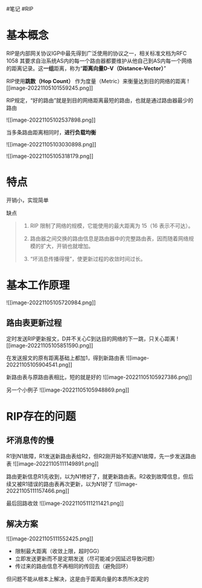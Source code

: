 #笔记 #RIP

# 基本概念

RIP是内部网关协议IGP中最先得到广泛使用的协议之一，相关标准文档为RFC 1058
其要求自治系统AS内的每一个路由器都要维护从他自己到AS内每一个网络的距离记录。这**一组**距离，称为“**距离向量D-V（Distance-Vector）**”

RIP使用**跳数（Hop Count）** 作为度量（Metric）来衡量达到目的网络的距离
![[image-20221105101559245.png]]

RIP规定，“好的路由”就是到目的网络距离最短的路由，也就是通过路由器最少的路由

![[image-20221105102537898.png]]

当多条路由距离相同时，**进行负载均衡**

![[image-20221105103030898.png]]

![[image-20221105105318179.png]]

# 特点

开销小，实现简单

缺点

> 1.  RIP 限制了网络的规模，它能使用的最大距离为 15（16 表示不可达）。
>     
> 2.  路由器之间交换的路由信息是路由器中的完整路由表，因而随着网络规模的扩大，开销也就增加。
>     
> 3.  “坏消息传播得慢”，使更新过程的收敛时间过长。


# 基本工作原理

![[image-20221105105720984.png]]

## 路由表更新过程

定时发送RIP更新报文，D并不关心C到达目的网络的下一跳，只关心距离
![[image-20221105105851590.png]]

在发送报文的原有距离基础上都加1，得到新路由表
![[image-20221105105904541.png]]

新路由表与原路由表相比，短的就是好的
![[image-20221105105927386.png]]

另一个小例子
![[image-20221105105948869.png]]

# RIP存在的问题

## 坏消息传的慢

R1到N1故障，R1发送新路由表给R2，但R2刚开始不知道N1故障，先一步发送路由表
![[image-20221105111149891.png]]

路由更新信息R1先收到，以为N1修好了，就更新路由表。R2收到故障信息，但后续又被R1错误的路由表再次更新，以为N1好了
![[image-20221105111157466.png]]

最后回路收敛
![[image-20221105111211421.png]]

## 解决方案

![[image-20221105111552425.png]]

- 限制最大距离（收敛上限，超时GG）
- 立即发送更新而不是定期发送（尽可能减少因延迟导致问题）
- 传过来的路由信息不再相同的传回去（避免回环）

但问题不能从根本上解决，这是由于距离向量的本质所决定的